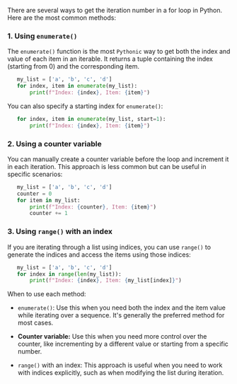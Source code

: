 There are several ways to get the iteration number in a for loop in Python. Here are the most common methods:

### 1. Using `enumerate()`

The `enumerate()` function is the most `Pythonic` way to get both the index and value of each item in an iterable. It returns a tuple containing the index (starting from 0) and the corresponding item.
```python
   my_list = ['a', 'b', 'c', 'd']
   for index, item in enumerate(my_list):
       print(f"Index: {index}, Item: {item}")
```

You can also specify a starting index for `enumerate()`:
```python
   for index, item in enumerate(my_list, start=1):
       print(f"Index: {index}, Item: {item}")
```

### 2. Using a counter variable

You can manually create a counter variable before the loop and increment it in each iteration. This approach is less common but can be useful in specific scenarios:
```python
   my_list = ['a', 'b', 'c', 'd']
   counter = 0
   for item in my_list:
       print(f"Index: {counter}, Item: {item}")
       counter += 1
```

### 3. Using `range()` with an index

If you are iterating through a list using indices, you can use `range()` to generate the indices and access the items using those indices:
```python
   my_list = ['a', 'b', 'c', 'd']
   for index in range(len(my_list)):
       print(f"Index: {index}, Item: {my_list[index]}")
```

When to use each method:

-  `enumerate()`:
     Use this when you need both the index and the item value while iterating over a sequence. It's generally the preferred method for most cases.
    
- **Counter variable:**
     Use this when you need more control over the counter, like incrementing by a different value or starting from a specific number.
    
-  `range()` with an index:
	This approach is useful when you need to work with indices explicitly, such as when modifying the list during iteration.